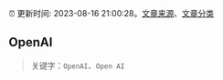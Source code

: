 :alarm_clock: 更新时间: 2023-08-16 21:00:28。[文章来源](/README.md)、[文章分类](/TAGS.md)

## OpenAI


> 关键字：`OpenAI`、`Open AI`



